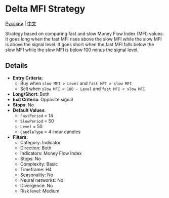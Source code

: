 # Delta MFI Strategy
[Русский](README_ru.md) | [中文](README_cn.md)

Strategy based on comparing fast and slow Money Flow Index (MFI) values. It goes long when the fast MFI rises above the slow MFI while the slow MFI is above the signal level. It goes short when the fast MFI falls below the slow MFI while the slow MFI is below 100 minus the signal level.

## Details

- **Entry Criteria**: 
  - Buy when `slow MFI > Level` and `fast MFI > slow MFI`
  - Sell when `slow MFI < 100 - Level` and `fast MFI < slow MFI`
- **Long/Short**: Both
- **Exit Criteria**: Opposite signal
- **Stops**: No
- **Default Values**:
  - `FastPeriod` = 14
  - `SlowPeriod` = 50
  - `Level` = 50
  - `CandleType` = 4-hour candles
- **Filters**:
  - Category: Indicator
  - Direction: Both
  - Indicators: Money Flow Index
  - Stops: No
  - Complexity: Basic
  - Timeframe: H4
  - Seasonality: No
  - Neural networks: No
  - Divergence: No
  - Risk level: Medium

